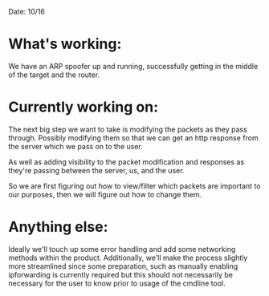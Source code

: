 Date: 10/16

# What's working: 
We have an ARP spoofer up and running, successfully getting in the middle of the target and the router. 

# Currently working on: 
The next big step we want to take is modifying the packets as they pass through. Possibly modifying them so that we can get an http response from the server which we pass on to the user.

As well as adding visibility to the packet modification and responses as they're passing between the server, us, and the user.

So we are first figuring out how to view/filter which packets are important to our purposes, then we will figure out how to change them.

# Anything else: 
Ideally we'll touch up some error handling and add some networking methods within the product. Additionally, we'll make the process slightly more streamlined since some preparation, such as manually enabling ipforwarding is currently required but this should not necessarily be necessary for the user to know prior to usage of the cmdline tool.